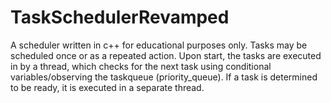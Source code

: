 # TaskSchedulerRevamped
A scheduler written in c++ for educational purposes only.
Tasks may be scheduled once or as a repeated action.
Upon start, the tasks are executed in by a thread, which
checks for the next task using conditional variables/observing
the taskqueue (priority_queue). If a task is determined to
be ready, it is executed in a separate thread.
